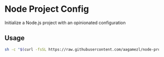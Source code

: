# Node Project Config
Initialize a Node.js project with an opinionated configuration

## Usage

```bash
sh -c "$(curl -fsSL https://raw.githubusercontent.com/aagamezl/node-project-config/master/config.sh)"
```
